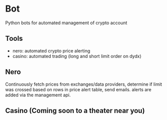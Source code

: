# Bot
Python bots for automated management of crypto account

## Tools
- nero: automated crypto price alerting
- casino: automated trading (long and short limit order on dydx)

## Nero
Continuously fetch prices from exchanges/data providers, determine if limit was crossed
based on rows in price alert table, send emails. alerts are added via the management api.

## Casino (Coming soon to a theater near you)